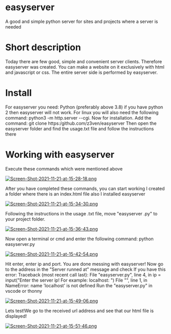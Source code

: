 # easyserver
A good and simple python server for sites and projects where a server is needed
# Short description
Today there are few good, simple and convenient server clients. Therefore easyserver was created. You can make a website on it exclusively with html and javascript or css. The entire server side is performed by easyserver.
# Install
For easyserver you need: Python (preferably above 3.8) if you have python 2 then easyserver will not work. For linux you will also need the following command: python3 -m http.server --cgi. Now for installation. Add the command: git clone https:/github.com/z3ven/easyserver Then open the easyserver folder and find the usage.txt file and follow the instructions there
# Working with easyserver
Execute these commands which were mentioned above

[![Screen-Shot-2021-11-21-at-15-28-18.png](https://i.postimg.cc/VNqWtzqK/Screen-Shot-2021-11-21-at-15-28-18.png)](https://postimg.cc/Z9qNttDN)

After you have completed these commands, you can start working
I created a folder where there is an index.html file also I installed easyserver

[![Screen-Shot-2021-11-21-at-15-34-30.png](https://i.postimg.cc/0jnk3WTY/Screen-Shot-2021-11-21-at-15-34-30.png)](https://postimg.cc/MfcJfDKH)

Following the instructions in the usage .txt file, move "easyserver .py" to your project folder.

[![Screen-Shot-2021-11-21-at-15-36-43.png](https://i.postimg.cc/NMPb4BMm/Screen-Shot-2021-11-21-at-15-36-43.png)](https://postimg.cc/Q91pNLcd)

Now open a terminal or cmd and enter the following command:
python easyserver.py

[![Screen-Shot-2021-11-21-at-15-42-54.png](https://i.postimg.cc/DwvTHP66/Screen-Shot-2021-11-21-at-15-42-54.png)](https://postimg.cc/w7GZsJSR)

Hit enter, enter ip and port. You are done messing with easyserver! Now go to the address in the "Server runned at" message and check
If you have this error:
Traceback (most recent call last):
  File "easyserver.py", line 4, in <module>
    ip = input("Enter the server ip! For example: localhost: ")
  File "<string>", line 1, in <module>
NameError: name 'localhost' is not defined
Run the "easyserver.py" in vscode or thonny

[![Screen-Shot-2021-11-21-at-15-49-06.png](https://i.postimg.cc/pLb9F42T/Screen-Shot-2021-11-21-at-15-49-06.png)](https://postimg.cc/0bn2gtKR)
  
Lets test!We go to the received url address and see that our html file is displayed!

[![Screen-Shot-2021-11-21-at-15-51-46.png](https://i.postimg.cc/nzC7kmNc/Screen-Shot-2021-11-21-at-15-51-46.png)](https://postimg.cc/TLvp2KRZ)

